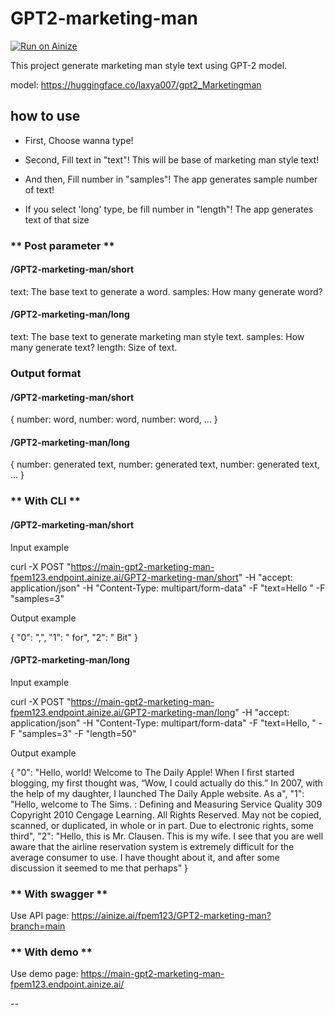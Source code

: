 # GPT2-marketing-man

[![Run on Ainize](https://ainize.ai/images/run_on_ainize_button.svg)](https://ainize.web.app/redirect?git_repo=https://github.com/fpem123/GPT2-marketing-man?branch=main)

This project generate marketing man style text using GPT-2 model.

model: https://huggingface.co/laxya007/gpt2_Marketingman

## how to use

* First, Choose wanna type!

* Second, Fill text in "text"! This will be base of marketing man style text!

* And then, Fill number in "samples"! The app generates sample number of text!

* If you select 'long' type, be fill number in "length"! The app generates text of that size


### ** Post parameter **

#### /GPT2-marketing-man/short


  text: The base text to generate a word.
  samples: How many generate word?
  


#### /GPT2-marketing-man/long


  text: The base text to generate marketing man style text.
  samples: How many generate text?
  length: Size of text.


### Output format

#### /GPT2-marketing-man/short

  {
    number: word,
    number: word,
    number: word,
    ...
  }
  

#### /GPT2-marketing-man/long

  {
    number: generated text,
    number: generated text,
    number: generated text,
    ...
  }
  

### ** With CLI **

#### /GPT2-marketing-man/short

Input example

  curl -X POST "https://main-gpt2-marketing-man-fpem123.endpoint.ainize.ai/GPT2-marketing-man/short" -H "accept: application/json" -H "Content-Type: multipart/form-data" -F "text=Hello " -F "samples=3"


Output example


  {
    "0": ",",
    "1": " for",
    "2": " Bit"
  }


#### /GPT2-marketing-man/long

Input example

  curl -X POST "https://main-gpt2-marketing-man-fpem123.endpoint.ainize.ai/GPT2-marketing-man/long" -H "accept: application/json" -H "Content-Type: multipart/form-data" -F "text=Hello, " -F "samples=3" -F "length=50"


Output example


  {
    "0": "Hello, world! Welcome to The Daily Apple! When I first started blogging, my first thought was, “Wow, I could actually do this.” In 2007, with the help of my daughter, I launched The Daily Apple website. As a",
    "1": "Hello, welcome to The Sims.  : Defining and Measuring Service Quality 309 Copyright 2010 Cengage Learning. All Rights Reserved. May not be copied, scanned, or duplicated, in whole or in part. Due to electronic rights, some third",
    "2": "Hello, this is Mr. Clausen. This is my wife. I see that you are well aware that the airline reservation system is extremely difficult for the average consumer to use. I have thought about it, and after some discussion it seemed to me that perhaps"
  }
  

### ** With swagger **

Use API page: https://ainize.ai/fpem123/GPT2-marketing-man?branch=main

### ** With demo **

Use demo page: https://main-gpt2-marketing-man-fpem123.endpoint.ainize.ai/

--
